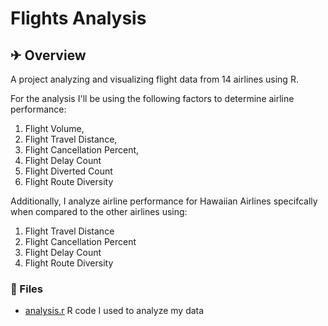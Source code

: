 # Flights Analysis
## ✈  Overview
A project analyzing and visualizing flight data from 14 airlines using R. 

For the analysis I'll be using the following factors to determine airline performance:  
1. Flight Volume, 
2. Flight Travel Distance, 
3. Flight Cancellation Percent,
4. Flight Delay Count
5. Flight Diverted Count
6. Flight Route Diversity

Additionally, I analyze airline performance for Hawaiian Airlines specifcally when compared to the other airlines using:
1. Flight Travel Distance
2. Flight Cancellation Percent
3. Flight Delay Count
4. Flight Route Diversity

### 📁 Files
* [analysis.r](https://github.com/benjamindfuentes/Flights-Analysis/blob/main/analysis.R) R code I used to analyze my data
